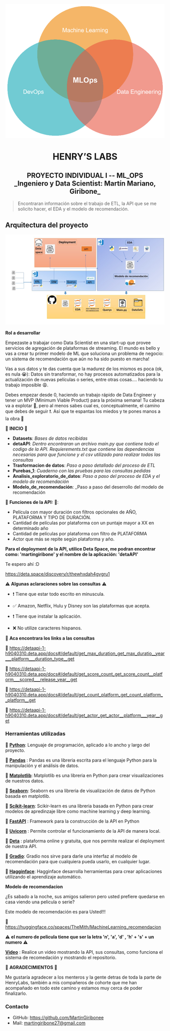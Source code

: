 ![ML_OPS align=center](src/mlops-versionado-de-modelos_0.png)

<h1 align=center> HENRY’S LABS </h1>

<h2 align=center>PROYECTO INDIVIDUAL I -- ML_OPS <br>
    _Ingeniero y Data Scientist: Martín Mariano, Giribone_</h2>

> Encontraran información sobre el trabajo de ETL, la API que se me solicito hacer, el EDA y el modelo de recomendación.

## Arquitectura del proyecto
![Arquitectura](src/Diapositiva1.JPG)


**Rol a desarrollar**

Empezaste a trabajar como Data Scientist en una start-up que provee servicios de agregación de plataformas de streaming. El mundo es bello y vas a crear tu primer modelo de ML que soluciona un problema de negocio: un sistema de recomendación que aún no ha sido puesto en marcha!

Vas a sus datos y te das cuenta que la madurez de los mismos es poca (ok, es nula 😭): Datos sin transformar, no hay procesos automatizados para la actualización de nuevas películas o series, entre otras cosas…. haciendo tu trabajo imposible 😩.

Debes empezar desde 0, haciendo un trabajo rápido de Data Engineer y tener un MVP (Minimum Viable Product) para la próxima semana! Tu cabeza va a explotar 🤯, pero al menos sabes cual es, conceptualmente, el camino que debes de seguir ❗. Así que te espantas los miedos y te pones manos a la obra 💪

:red_circle: **INICIO** :red_circle:

* **Datasets**: _Bases de datos recibidas_
* **detaAPI**: _Dentro encontraran un archivo main.py que contiene todo el codigo de la API. Requierements.txt que contiene las dependencias necesarias para que funcione y el csv utilizado para realizar todas las consultas_
* **Trasformacion de datos**:  _Paso a paso detallado del proceso de ETL_
* **Purebas_1**: _Cuaderno con las pruebas para las consultas pedidas_
* **Analisis_exploratorio_de_datos**: _Paso a paso del proceso de EDA y el modelo de recomendación_
* **Modelo_de_recomendación**: _Paso a paso del deserrollo del modelo de recomendación

:red_circle: **Funciones de la API:** :red_circle::

* Película con mayor duración con filtros opcionales de AÑO, PLATAFORMA Y TIPO DE DURACIÓN.
* Cantidad de películas por plataforma con un puntaje mayor a XX en determinado año
* Cantidad de películas por plataforma con filtro de PLATAFORMA
* Actor que más se repite según plataforma y año.


**Para el deployment de la API, utilice Deta Space, me podran encontrar como: 'martingiribone' y el nombre de la aplicación: 'detaAPI'**


Te espero ahí :D

https://deta.space/discovery/r/thewhxdah4gvgru1



:warning: **Algunas aclaraciones sobre las consultas** :warning:

* :heavy_exclamation_mark: Tiene que estar todo escrito  en minuscula.

* :white_check_mark: Amazon, Netflix, Hulu y Disney son las plataformas que acepta.

* :heavy_exclamation_mark: Tiene que instalar la aplicación.

* :x: No utilize caracteres hispanos.

:link: **Aca encontrara los links a las consultas**

:small_blue_diamond: https://detaapi-1-h9040310.deta.app/docs#/default/get_max_duration_get_max_duratio__year___platform___duration_type__get

:small_blue_diamond: https://detaapi-1-h9040310.deta.app/docs#/default/get_score_count_get_score_count__platform___scored___release_year__get

:small_blue_diamond: https://detaapi-1-h9040310.deta.app/docs#/default/get_count_platform_get_count_platform__platform__get

:small_blue_diamond: https://detaapi-1-h9040310.deta.app/docs#/default/get_actor_get_actor__platform___year__get

 ### **Herramientas utilizadas**

:small_orange_diamond: **[Python](https://www.python.org/)**: Lenguaje de programación, aplicado a lo ancho y largo del proyecto.

:small_orange_diamond: **[Pandas](https://pandas.pydata.org/)** : Pandas es una libreria escrita para el lenguaje Python para la manipulación y el análisis de datos.

:small_orange_diamond: **[Matplotlib](https://matplotlib.org/)**: Matplotlib es una libreria en Python  para crear visualizaciones de nuestros datos.

:small_orange_diamond: **[Seaborn](https://seaborn.pydata.org/)**: Seaborn es una libreria de visualización de datos de Python basada en matplotlib.

:small_orange_diamond: **[Scikit-learn](https://scikit-learn.org/stable/)**: Scikir-learn es una libreria basada en Python para crear modelos de apredinzaje libre como machine learning y deep learning.

:small_orange_diamond: **[FastAPI](https://fastapi.tiangolo.com/)** : Framework para la construcción de la API en Python

:small_orange_diamond: **[Uvicorn](https://www.uvicorn.org/)** : Permite controlar el funcionamiento de la API de manera local.

:small_orange_diamond: **[Deta](https://deta.space/)**
: plataforma online y gratuita, que nos permite realizar el deployment de nuestra API.

:small_orange_diamond: **[Gradio](https://gradio.app/)**: Gradio nos sirve para darle una interfaz al modelo de recomendación para que cualquiera pueda usarlo, en cualquier lugar.

:small_orange_diamond: **[Hagginface](https://huggingface.co/)**: Hagginface desarrolla herramientas para crear aplicaciones utilizando el aprendizaje automático.

**Modelo de recomendacion**

¿Es sabado a la noche, sus amigos salieron pero usted prefiere quedarse en casa viendo una pelicula o serie?

Este modelo de recomendación es para Usted!!! 

:link: https://huggingface.co/spaces/TheMith/MachineLearning_recomendacion 

:warning: **el numero de pelicula tiene que ser la letra 'n', 'a', 'd' , 'h' + 's' + un numero** :warning:


**[Video](https://youtu.be/6z1hTmLK1cg)** : Realice un video mostrando la API, sus consultas, como funciona el sistema de recomedación y mostrando el repositorio. 

:red_circle: **AGRADECIMIENTOS** :red_circle:

Me gustaría agradecer a los menteros y la gente detras de toda la parte de HenryLabs, también a mis compañeros de cohorte que me han acompañado en todo este camino y estamos muy cerca de poder finalizarlo.

### Contacto
* GitHub: https://github.com/MartinGiribonee
* Mail: martingiribone27@gmail.com
